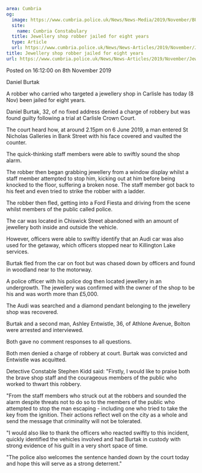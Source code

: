```yaml
area: Cumbria
og:
  image: https://www.cumbria.police.uk/News/News-Media/2019/November/BURTAK-DANIEL-24-11-1986jpg.jpg
  site:
    name: Cumbria Constabulary
  title: Jewellery shop robber jailed for eight years
  type: Article
  url: https://www.cumbria.police.uk/News/News-Articles/2019/November/Jewellery-shop-robber-jailed-for-eight-years.aspx
title: Jewellery shop robber jailed for eight years
url: https://www.cumbria.police.uk/News/News-Articles/2019/November/Jewellery-shop-robber-jailed-for-eight-years.aspx
```

Posted on 16:12:00 on 8th November 2019

Daniel Burtak

A robber who carried who targeted a jewellery shop in Carlisle has today (8 Nov) been jailed for eight years.

Daniel Burtak, 32, of no fixed address denied a charge of robbery but was found guilty following a trial at Carlisle Crown Court.

The court heard how, at around 2.15pm on 6 June 2019, a man entered St Nicholas Galleries in Bank Street with his face covered and vaulted the counter.

The quick-thinking staff members were able to swiftly sound the shop alarm.

The robber then began grabbing jewellery from a window display whilst a staff member attempted to stop him, kicking out at him before being knocked to the floor, suffering a broken nose. The staff member got back to his feet and even tried to strike the robber with a ladder.

The robber then fled, getting into a Ford Fiesta and driving from the scene whilst members of the public called police.

The car was located in Chiswick Street abandoned with an amount of jewellery both inside and outside the vehicle.

However, officers were able to swiftly identify that an Audi car was also used for the getaway, which officers stopped near to Killington Lake services.

Burtak fled from the car on foot but was chased down by officers and found in woodland near to the motorway.

A police officer with his police dog then located jewellery in an undergrowth. The jewellery was confirmed with the owner of the shop to be his and was worth more than £5,000.

The Audi was searched and a diamond pendant belonging to the jewellery shop was recovered.

Burtak and a second man, Ashley Entwistle, 36, of Athlone Avenue, Bolton were arrested and interviewed.

Both gave no comment responses to all questions.

Both men denied a charge of robbery at court. Burtak was convicted and Entwistle was acquitted.

Detective Constable Stephen Kidd said: "Firstly, I would like to praise both the brave shop staff and the courageous members of the public who worked to thwart this robbery.

"From the staff members who struck out at the robbers and sounded the alarm despite threats not to do so to the members of the public who attempted to stop the man escaping - including one who tried to take the key from the ignition. Their actions reflect well on the city as a whole and send the message that criminality will not be tolerated.

"I would also like to thank the officers who reacted swiftly to this incident, quickly identified the vehicles involved and had Burtak in custody with strong evidence of his guilt in a very short space of time.

"The police also welcomes the sentence handed down by the court today and hope this will serve as a strong deterrent."
